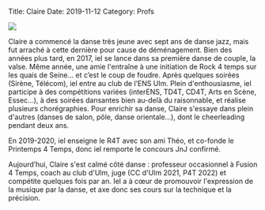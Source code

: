 Title: Claire 
Date: 2019-11-12
Category: Profs 

![](/images/claire_paul.jpg)

Claire a commencé la danse très jeune avec sept ans de danse jazz, mais fut arraché à cette dernière pour cause de déménagement. Bien des années plus tard, en 2017, iel se lance dans sa première danse de couple, la valse. Même année, une amie l'entraîne à une initiation de Rock 4 temps sur les quais de Seine... et c’est le coup de foudre. Après quelques soirées (Sirène, Télécom), iel entre au club de l’ENS Ulm. Plein d'enthousiasme, iel participe à des compétitions variées (interENS, TD4T, CD4T, Arts en Scène, Essec...), à des soirées dansantes bien au-delà du raisonnable, et réalise plusieurs chorégraphies. Pour enrichir sa danse, Claire s'essaye dans plein d'autres (danses de salon, pôle, danse orientale...), dont le cheerleading pendant deux ans. 

En 2019-2020, iel enseigne le R4T avec son ami Théo, et co-fonde le Printemps 4 Temps, donc iel remporte le concours JnJ confirmé.

Aujourd’hui, Claire s'est calmé côté danse : professeur occasionnel à Fusion 4 Temps, coach au club d'Ulm, juge (CC d'Ulm 2021, P4T 2022) et compétite quelques fois par an. Iel a à cœur de promouvoir l'expression de la musique par la danse, et axe donc ses cours sur la technique et la précision.